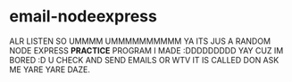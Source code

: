 # email-nodeexpress
ALR LISTEN SO UMMMM UMMMMMMMMMM YA ITS JUS A RANDOM NODE EXPRESS **PRACTICE** PROGRAM I MADE :DDDDDDDDD YAY CUZ IM BORED :D U CHECK AND SEND EMAILS OR WTV IT IS CALLED DON ASK ME YARE YARE DAZE.
